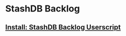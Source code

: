 # StashDB Backlog

## [Install: StashDB Backlog Userscript](https://gist.github.com/peolic/e4713081f7ad063cd0e91f2482ac39a7/raw/stashdb-backlog.user.js)
